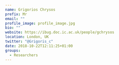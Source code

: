 ```yaml
---
name: Grigorios Chrysos
prefix: Mr
email: ""
profile_image: profile_image.jpg
bio: ""
website: https://ibug.doc.ic.ac.uk/people/gchrysos
location: London, UK
twitter: "@Grigoris_c"
date: 2018-10-22T12:11:25+01:00
groups:
  - Researchers
---
```

